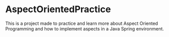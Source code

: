 # AspectOrientedPractice
This is a project made to practice and learn more about Aspect Oriented Programming and how to implement aspects in a Java Spring environment.
